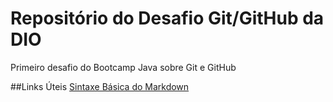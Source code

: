 # Repositório do Desafio Git/GitHub da DIO
Primeiro desafio do Bootcamp Java sobre Git e GitHub

##Links Úteis
[Sintaxe Básica do Markdown](https://www.markdownguide.org/basic-syntax/)
